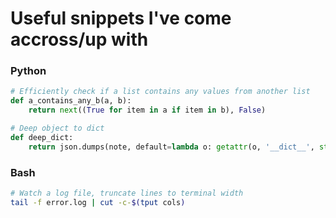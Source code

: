 # Useful snippets I've come accross/up with

### Python
```python
# Efficiently check if a list contains any values from another list
def a_contains_any_b(a, b):
    return next((True for item in a if item in b), False)
```
```python
# Deep object to dict
def deep_dict:
    return json.dumps(note, default=lambda o: getattr(o, '__dict__', str(o)))
```

### Bash

```bash
# Watch a log file, truncate lines to terminal width
tail -f error.log | cut -c-$(tput cols)
```
